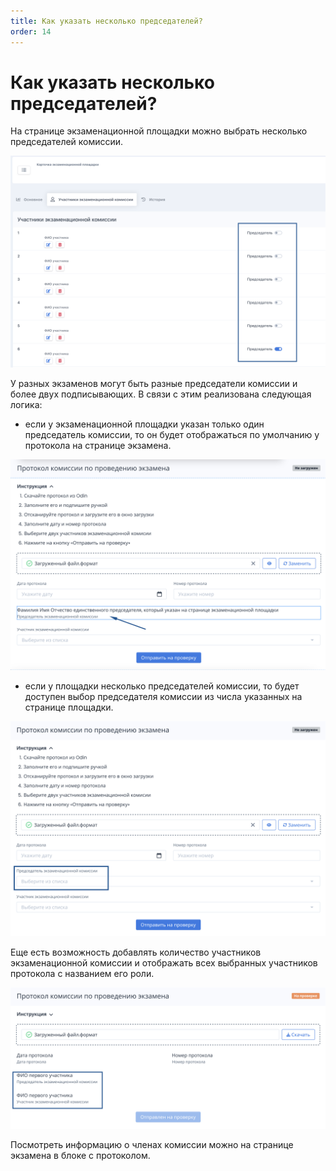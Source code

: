 ```yaml
---
title: Как указать несколько председателей?
order: 14
---
```


# Как указать несколько председателей?

На странице экзаменационной площадки можно выбрать несколько председателей комиссии.

![](<../.gitbook/assets/image (60).png>)

У разных экзаменов могут быть разные председатели комиссии и более двух подписывающих. В связи с этим реализована следующая логика:

* если у экзаменационной площадки указан только один председатель комиссии, то он будет отображаться по умолчанию у протокола на странице экзамена.

![](<../.gitbook/assets/image (62).png>)

* если у площадки несколько председателей комиссии, то будет доступен выбор председателя комиссии из числа указанных на странице площадки.

![](<../.gitbook/assets/image (63).png>)

Еще есть возможность добавлять количество участников экзаменационной комиссии и отображать всех выбранных участников протокола с названием его роли.

![](<../.gitbook/assets/image (64).png>)

Посмотреть информацию о членах комиссии можно на странице экзамена в блоке с протоколом.